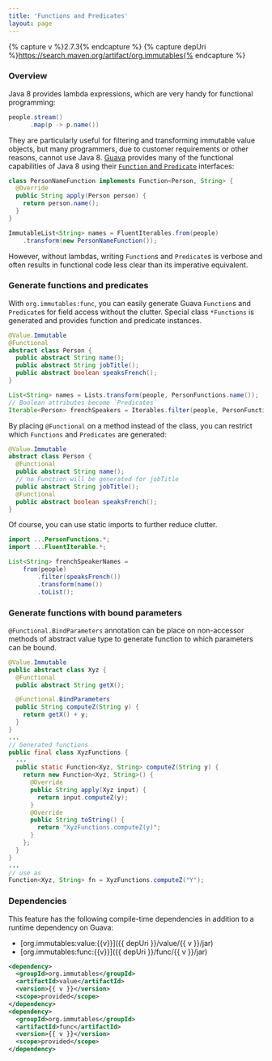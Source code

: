 ```yaml
---
title: 'Functions and Predicates'
layout: page
---
```


{% capture v %}2.7.3{% endcapture %}
{% capture depUri %}https://search.maven.org/artifact/org.immutables{% endcapture %}

### Overview

Java 8 provides lambda expressions, which are very handy for functional programming:

```java
people.stream()
      .map(p -> p.name())
```

They are particularly useful for filtering and transforming immutable value objects,
but many programmers, due to customer requirements or other reasons, cannot use Java 8.  [Guava](https://github.com/google/guava) provides many of the functional capabilities of Java 8 using their [`Function` and `Predicate`](https://github.com/google/guava/wiki/FunctionalExplained) interfaces:

```java
class PersonNameFunction implements Function<Person, String> {
  @Override
  public String apply(Person person) {
    return person.name();
  }
}

ImmutableList<String> names = FluentIterables.from(people)
    .transform(new PersonNameFunction());
```

However, without lambdas, writing `Function`s and `Predicate`s is verbose and often results in functional code less clear than its imperative equivalent.  

### Generate functions and predicates

With `org.immutables:func`, you can easily generate Guava `Function`s and `Predicate`s for field access without the clutter. Special class `*Functions` is generated and provides function and predicate instances.

```java
@Value.Immutable
@Functional
abstract class Person {
  public abstract String name();
  public abstract String jobTitle();
  public abstract boolean speaksFrench();
}

List<String> names = Lists.transform(people, PersonFunctions.name());
// Boolean attributes become `Predicates`
Iterable<Person> frenchSpeakers = Iterables.filter(people, PersonFunctions.speaksFrench());
```

By placing `@Functional` on a method instead of the class, you can restrict which `Functions` and `Predicates` are generated:

```java
@Value.Immutable
abstract class Person {
  @Functional
  public abstract String name();
  // no Function will be generated for jobTitle
  public abstract String jobTitle();
  @Functional
  public abstract boolean speaksFrench();
}
```

Of course, you can use static imports to further reduce clutter.

```java
import ...PersonFunctions.*;
import ...FluentIterable.*;

List<String> frenchSpeakerNames =
    from(people)
        .filter(speaksFrench())
        .transform(name())
        .toList();
```

### Generate functions with bound parameters

`@Functional.BindParameters` annotation can be place on non-accessor methods of abstract value type to generate function to which parameters can be bound.

```java
@Value.Immutable
public abstract class Xyz {
  @Functional
  public abstract String getX();

  @Functional.BindParameters
  public String computeZ(String y) {
    return getX() + y;
  }
}
...
// Generated functions
public final class XyzFunctions {
  ...
  public static Function<Xyz, String> computeZ(String y) {
    return new Function<Xyz, String>() {
      @Override
      public String apply(Xyz input) {
        return input.computeZ(y);
      }
      @Override
      public String toString() {
        return "XyzFunctions.computeZ(y)";
      }
    };
  }
}
...
// use as
Function<Xyz, String> fn = XyzFunctions.computeZ("Y");
```

### Dependencies

This feature has the following compile-time dependencies in addition to a runtime dependency on Guava:

- [org.immutables:value:{{v}}]({{ depUri }}/value/{{ v }}/jar)
- [org.immutables:func:{{v}}]({{ depUri }}/func/{{ v }}/jar)

```xml
<dependency>
  <groupId>org.immutables</groupId>
  <artifactId>value</artifactId>
  <version>{{ v }}</version>
  <scope>provided</scope>
</dependency>
<dependency>
  <groupId>org.immutables</groupId>
  <artifactId>func</artifactId>
  <version>{{ v }}</version>
  <scope>provided</scope>
</dependency>
```
